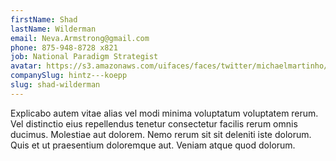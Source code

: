 ```yaml
---
firstName: Shad
lastName: Wilderman
email: Neva.Armstrong@gmail.com
phone: 875-948-8728 x821
job: National Paradigm Strategist
avatar: https://s3.amazonaws.com/uifaces/faces/twitter/michaelmartinho/128.jpg
companySlug: hintz---koepp
slug: shad-wilderman
---
```

Explicabo autem vitae alias vel modi minima voluptatum voluptatem rerum. Vel distinctio eius repellendus tenetur consectetur facilis rerum omnis ducimus. Molestiae aut dolorem. Nemo rerum sit sit deleniti iste dolorum. Quis et ut praesentium doloremque aut. Veniam atque quod dolorum.
